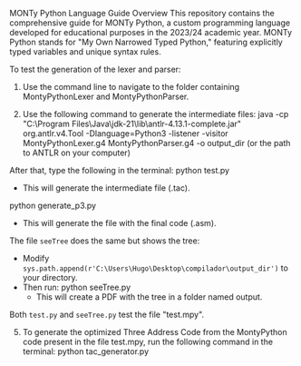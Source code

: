 ﻿MONTy Python Language Guide
Overview
This repository contains the comprehensive guide for MONTy Python, a custom programming language developed for educational purposes in the 2023/24 academic year. MONTy Python stands for "My Own Narrowed Typed Python," featuring explicitly typed variables and unique syntax rules. 


To test the generation of the lexer and parser:

1. Use the command line to navigate to the folder containing MontyPythonLexer and MontyPythonParser.

2. Use the following command to generate the intermediate files:
   java -cp "C:\Program Files\Java\jdk-21\lib\antlr-4.13.1-complete.jar" org.antlr.v4.Tool -Dlanguage=Python3 -listener -visitor MontyPythonLexer.g4 MontyPythonParser.g4 -o output_dir
   (or the path to ANTLR on your computer)

After that, type the following in the terminal:
   python test.py
   - This will generate the intermediate file (.tac).

   python generate_p3.py
   - This will generate the file with the final code (.asm).

The file `seeTree` does the same but shows the tree:
- Modify `sys.path.append(r'C:\Users\Hugo\Desktop\compilador\output_dir')` to your directory.
- Then run:
   python seeTree.py
   - This will create a PDF with the tree in a folder named output.

Both `test.py` and `seeTree.py` test the file "test.mpy".

5. To generate the optimized Three Address Code from the MontyPython code present in the file test.mpy, run the following command in the terminal:
   python tac_generator.py
